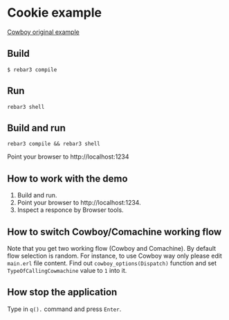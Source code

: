 # Cookie example


[Cowboy original example](https://github.com/ninenines/cowboy/tree/master/examples/cookie)

## Build

`$ rebar3 compile`

## Run

`rebar3 shell`
	
## Build and run

`rebar3 compile && rebar3 shell`

Point your browser to http://localhost:1234


## How to work with the demo
	
1. Build and run.
2. Point your browser to http://localhost:1234.
3. Inspect a responce by Browser tools.

## How to switch Cowboy/Comachine working flow

Note that you get two working flow (Cowboy and Comachine). By default flow selection is random. 
For instance, to use Cowboy way only please edit `main.erl` file content. 
Find out `cowboy_options(Dispatch)` function and set `TypeOfCallingCowmachine` value to `1` into it.

## How stop the application

Type in `q().` command and press `Enter`. 